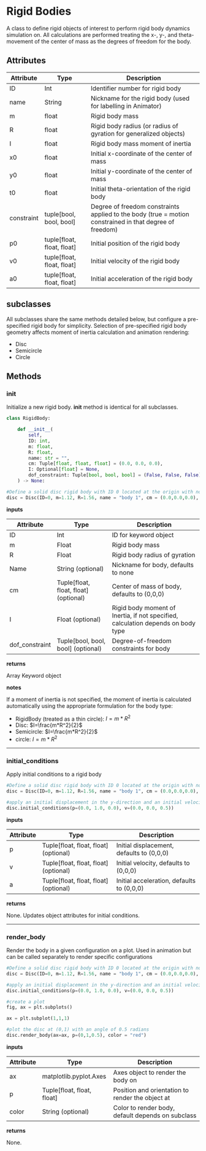# Rigid Bodies

A class to define rigid objects of interest to perform rigid body dynamics simulation on.  All calculations are performed treating the x-, y-, and theta- movement of the center of mass as the degrees of freedom for the body.

## Attributes

| Attribute | Type | Description|
|---------|-------------|-------------|
| ID | Int | Identifier number for rigid body |
| name | String | Nickname for the rigid body (used for labelling in Animator) |
| m | float | Rigid body mass |
| R | float | Rigid body radius (or radius of gyration for generalized objects) |
| I | float | Rigid body mass moment of inertia |
| x0 | float | Initial x-coordinate of the center of mass |
| y0 | float | Initial y-coordinate of the center of mass |
| t0 | float | Initial theta-orientation of the rigid body |
| constraint | tuple[bool, bool, bool] | Degree of freedom constraints applied to the body (true = motion constrained in that degree of freedom) |
| p0 | tuple[float, float, float] | Initial position of the rigid body |
| v0 | tuple[float, float, float] | Initial velocity of the rigid body |
| a0 | tuple[float, float, float] | Initial acceleration of the rigid body |

## subclasses

All subclasses share the same methods detailed below, but configure a pre-specified rigid body for simplicity.  Selection of pre-specified rigid body geometry affects moment of inertia calculation and animation rendering:

- Disc
- Semicircle
- Circle



## Methods


### __init__

Initialize a new rigid body.  __init__ method is identical for all subclasses.

``` python
class RigidBody:

    def __init__(
        self,
        ID: int,
        m: float,
        R: float,
        name: str = "",
        cm: Tuple[float, float, float] = (0.0, 0.0, 0.0),
        I: Optional[float] = None,
        dof_constraint: Tuple[bool, bool, bool] = (False, False, False),
    ) -> None:

#Define a solid disc rigid body with ID 0 located at the origin with no motion in the x-direction
disc = Disc(ID=0, m=1.12, R=1.56, name = "body 1", cm = (0.0,0.0,0.0), dof_constraint = (True, False, False))
```
__inputs__

| Attribute | Type | Description|
|---------|-------------|-------------|
| ID | Int | ID for keyword object |
| m | Float | Rigid body mass |
| R | Float | Rigid body radius of gyration |
| Name | String (optional) | Nickname for body, defaults to none |
| cm | Tuple[float, float, float] (optional) | Center of mass of body, defaults to (0,0,0) |
| I | Float (optional) | Rigid body moment of Inertia, if not specified, calculation depends on body type |
| dof_constraint | Tuple[bool, bool, bool] (optional) | Degree-of-freedom constraints for body |


__returns__

Array Keyword object

__notes__

If a moment of inertia is not specified, the moment of inertia is calculated automatically using the appropriate formulation for the body type:

- RigidBody (treated as a thin circle): $I=m*R^2$
- Disc: $I=\frac{m*R^2}{2}$
- Semicircle: $I=\frac{m*R^2}{2}$
- circle: $I=m*R^2$

---

### __initial_conditions__

Apply initial conditions to a rigid body

``` python
#Define a solid disc rigid body with ID 0 located at the origin with no motion in the x-direction
disc = Disc(ID=0, m=1.12, R=1.56, name = "body 1", cm = (0.0,0.0,0.0), dof_constraint = (True, False, False))

#apply an initial displacement in the y-direction and an initial velocity in the theta direction
disc.initial_conditions(p=(0.0, 1.0, 0.0), v=(0.0, 0.0, 0.5))
```

__inputs__

| Attribute | Type | Description|
|---------|-------------|-------------|
| p | Tuple[float, float, float] (optional) | Initial displacement, defaults to (0,0,0) |
| v | Tuple[float, float, float] (optional) | Initial velocity, defaults to (0,0,0) |
| a | Tuple[float, float, float] (optional) | Initial acceleration, defaults to (0,0,0) |


__returns__

None. Updates object attributes for initial conditions.

---

### __render_body__

Render the body in a given configuration on a plot.  Used in animation but can be called separately to render specific configurations

``` python
#Define a solid disc rigid body with ID 0 located at the origin with no motion in the x-direction
disc = Disc(ID=0, m=1.12, R=1.56, name = "body 1", cm = (0.0,0.0,0.0), dof_constraint = (True, False, False))

#apply an initial displacement in the y-direction and an initial velocity in the theta direction
disc.initial_conditions(p=(0.0, 1.0, 0.0), v=(0.0, 0.0, 0.5))

#create a plot
fig, ax = plt.subplots()

ax = plt.subplot(1,1,1)

#plot the disc at (0,1) with an angle of 0.5 radians
disc.render_body(ax=ax, p=(0,1,0.5), color = "red")
```

__inputs__

| Attribute | Type | Description|
|---------|-------------|-------------|
| ax | matplotlib.pyplot.Axes | Axes object to render the body on |
| p | Tuple[float, float, float] | Position and orientation to render the object at|
| color | String (optional) | Color to render body, default depends on subclass |


__returns__

None.
